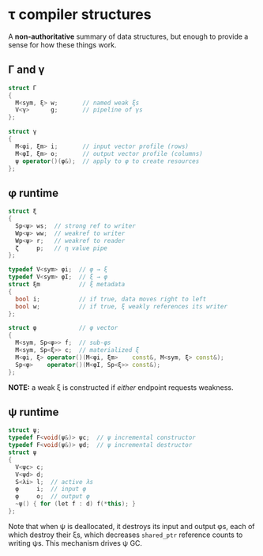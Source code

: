 # τ compiler structures
A **non-authoritative** summary of data structures, but enough to provide a sense for how these things work.


## Γ and γ
```cpp
struct Γ
{
  M<sym, ξ> w;       // named weak ξs
  V<γ>      g;       // pipeline of γs
};

struct γ
{
  M<φi, ξm> i;       // input vector profile (rows)
  M<φI, ξm> o;       // output vector profile (columns)
  ψ operator()(φ&);  // apply to φ to create resources
};
```


## φ runtime
```cpp
struct ξ
{
  Sp<ψ> ws;  // strong ref to writer
  Wp<ψ> ww;  // weakref to writer
  Wp<ψ> r;   // weakref to reader
  ζ     p;   // η value pipe
};

typedef V<sym> φi;  // φ → ξ
typedef V<sym> φI;  // ξ → φ
struct ξm           // ξ metadata
{
  bool i;           // if true, data moves right to left
  bool w;           // if true, ξ weakly references its writer
};

struct φ            // φ vector
{
  M<sym, Sp<φ>> f;  // sub-φs
  M<sym, Sp<ξ>> c;  // materialized ξ
  M<φi, ξ> operator()(M<φi, ξm>    const&, M<sym, ξ> const&);
  Sp<φ>    operator()(M<φI, Sp<ξ>> const&);
};
```

**NOTE:** a weak ξ is constructed if _either_ endpoint requests weakness.


## ψ runtime
```cpp
struct ψ;
typedef F<void(ψ&)> ψc;  // ψ incremental constructor
typedef F<void(ψ&)> ψd;  // ψ incremental destructor
struct ψ
{
  V<ψc> c;
  V<ψd> d;
  S<λi> l;  // active λs
  φ     i;  // input φ
  φ     o;  // output φ
  ~ψ() { for (let f : d) f(*this); }
};
```

Note that when ψ is deallocated, it destroys its input and output φs, each of which destroy their ξs, which decreases `shared_ptr` reference counts to writing ψs. This mechanism drives ψ GC.
